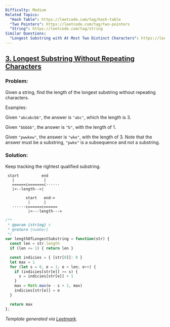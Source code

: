 ```yaml
---
Difficulty: Medium
Related Topics:
  "Hash Table": https://leetcode.com/tag/hash-table
  "Two Pointers": https://leetcode.com/tag/two-pointers
  "String": https://leetcode.com/tag/string
Similar Questions:
  "Longest Substring with At Most Two Distinct Characters": https://leetcode.com/problems/longest-substring-with-at-most-two-distinct-characters
---
```


## [3. Longest Substring Without Repeating Characters](https://leetcode.com/problems/longest-substring-without-repeating-characters/description/)

### Problem:

Given a string, find the length of the longest substring without repeating characters.

Examples:

Given `"abcabcbb"`, the answer is `"abc"`, which the length is 3.

Given `"bbbbb"`, the answer is `"b"`, with the length of 1.

Given `"pwwkew"`, the answer is `"wke"`, with the length of 3. Note that the answer must be a substring, `"pwke"` is a subsequence and not a substring.

### Solution:

Keep tracking the rightest qualified substring.

```
 start          end
   |             |
   ======c=======c······
   |<--length-->|

         start   end->
          |      | 
   ······c======c======
          |<---length--->
```

```javascript
/**
 * @param {string} s
 * @return {number}
 */
var lengthOfLongestSubstring = function(str) {
  const len = str.length
  if (len <= 1) { return len }

  const indicies = { [str[0]]: 0 }
  let max = 1
  for (let s = 0, e = 1; e < len; e++) {
    if (indicies[str[e]] >= s) {
      s = indicies[str[e]] + 1
    }
    max = Math.max(e - s + 1, max)
    indicies[str[e]] = e
  }

  return max
};
```

*Template generated via [Leetmark](https://github.com/crimx/crx-leetmark).*


